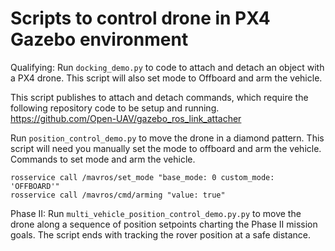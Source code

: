 # Scripts to control drone in PX4 Gazebo environment

Qualifying: 
Run `docking_demo.py` to code to attach and detach an object with a PX4 drone.
This script will also set mode to Offboard and arm the vehicle.

This script publishes to attach and detach commands, which require the following repository code to be setup and running.
https://github.com/Open-UAV/gazebo_ros_link_attacher 



Run `position_control_demo.py` to move the drone in a diamond pattern.
This script will need you manually set the mode to offboard and arm the vehicle.
Commands to set mode and arm the vehicle.
```
rosservice call /mavros/set_mode "base_mode: 0 custom_mode: 'OFFBOARD'"
rosservice call /mavros/cmd/arming "value: true"
```
 	
  
Phase II:
 Run `multi_vehicle_position_control_demo.py.py` to move the drone along a sequence of position setpoints charting the Phase II mission goals. The script ends with tracking the rover position at a safe distance. 